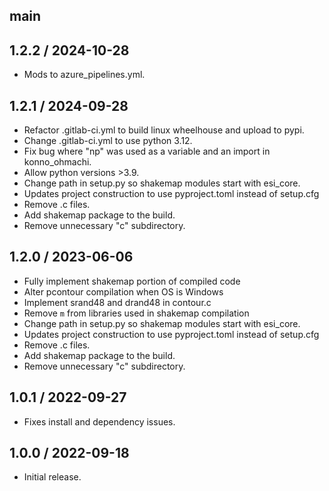 ## main

## 1.2.2 / 2024-10-28

 - Mods to azure_pipelines.yml.

## 1.2.1 / 2024-09-28

 - Refactor .gitlab-ci.yml to build linux wheelhouse and upload to pypi.
 - Change .gitlab-ci.yml to use python 3.12.
 - Fix bug where "np" was used as a variable and an import in konno_ohmachi.
 - Allow python versions >3.9.
 - Change path in setup.py so shakemap modules start with esi_core.
 - Updates project construction to use pyproject.toml instead of setup.cfg
 - Remove .c files.
 - Add shakemap package to the build.
 - Remove unnecessary "c" subdirectory.

## 1.2.0 / 2023-06-06

- Fully implement shakemap portion of compiled code
- Alter pcontour compilation when OS is Windows
- Implement srand48 and drand48 in contour.c
- Remove `m` from libraries used in shakemap compilation
- Change path in setup.py so shakemap modules start with esi_core.
- Updates project construction to use pyproject.toml instead of setup.cfg
- Remove .c files.
- Add shakemap package to the build.
- Remove unnecessary "c" subdirectory.

## 1.0.1 / 2022-09-27

- Fixes install and dependency issues.

## 1.0.0 / 2022-09-18

- Initial release.
